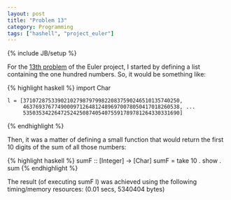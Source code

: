 ```yaml
---
layout: post
title: "Problem 13"
category: Programming
tags: ["hashell", "project_euler"]
---
```

{% include JB/setup %}

For the [13th problem](http://projecteuler.net/index.php?section=problems&id=13) of the
Euler project, I started by defining a list containing the one hundred
numbers. So, it would be something like:

{% highlight haskell %}
    import Char

    l = [37107287533902102798797998220837590246510135740250,
         46376937677490009712648124896970078050417018260538, ...
         53503534226472524250874054075591789781264330331690]
{% endhighlight %}

Then, it was a matter of defining a small function that would return the first 10 digits of the sum of
all those numbers:

{% highlight haskell %}
    sumF :: [Integer] -> [Char]
    sumF = take 10 . show . sum
{% endhighlight %}

The result (of executing sumF l) was achieved using the following timing/memory
resources: (0.01 secs, 5340404 bytes)

